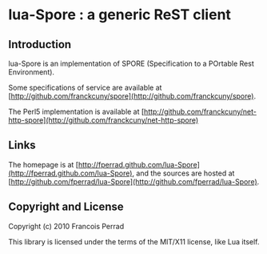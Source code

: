 
lua-Spore : a generic ReST client
=================================

Introduction
------------

lua-Spore is an implementation of SPORE (Specification to a POrtable Rest Environment).

Some specifications of service are available at
[http://github.com/franckcuny/spore](http://github.com/franckcuny/spore).

The Perl5 implementation is available at
[http://github.com/franckcuny/net-http-spore](http://github.com/franckcuny/net-http-spore)

Links
-----

The homepage is at [http://fperrad.github.com/lua-Spore](http://fperrad.github.com/lua-Spore),
and the sources are hosted at [http://github.com/fperrad/lua-Spore](http://github.com/fperrad/lua-Spore).

Copyright and License
---------------------

Copyright (c) 2010 Francois Perrad

This library is licensed under the terms of the MIT/X11 license, like Lua itself.

